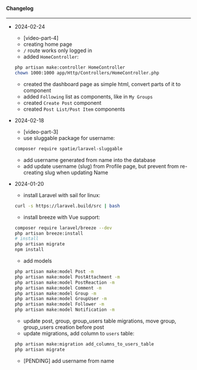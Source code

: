 #### Changelog #
*************************************

- 2024-02-24
    - [video-part-4]
    - creating home page
    - `/` route works only logged in
    - added `HomeController`:
    ```bash
    php artisan make:controller HomeController
    chown 1000:1000 app/Http/Controllers/HomeController.php
    ```
    - created the dashboard page as simple html, convert parts of it to component
    - added `Following` list as components, like in `My Groups`
    - created `Create Post` component
    - created `Post List/Post Item` components


- 2024-02-18
    - [video-part-3]
    - use sluggable package for username:
    ```bash
    composer require spatie/laravel-sluggable
    ```
    - add username generated from name into the database
    - add update username (slug) from Profile page, but prevent from re-creating slug when updating Name

- 2024-01-20
    - install Laravel with sail for linux:
    ```bash
    curl -s https://laravel.build/src | bash
    ```
    - install breeze with Vue support:
    ```bash
    composer require laravel/breeze --dev
    php artisan breeze:install
    # install
    php artisan migrate
    npm install
    ```
    - add models
    ```bash
    php artisan make:model Post -m
    php artisan make:model PostAttachment -m
    php artisan make:model PostReaction -m
    php artisan make:model Comment -m
    php artisan make:model Group -m
    php artisan make:model GroupUser -m
    php artisan make:model Follower -m
    php artisan make:model Notification -m
    ```
    - update post, group, group_users table migrations, move group, group_users creation before post
    - update migrations, add column to `users` table:
    ```bash
    php artisan make:migration add_columns_to_users_table
    php artisan migrate
    ```
    - [PENDING] add username from name